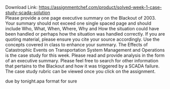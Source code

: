 Download Link: https://assignmentchef.com/product/solved-week-1-case-study-scada-solution
<br>
Please provide a one page executive summary on the Blackout of 2003. Your summary should not exceed one single spaced page and should include Who, What, When, Where, Why and How the situation could have been handled or perhaps how the situation was handled correctly. If you are quoting material, please ensure you cite your source accordingly. Use the concepts covered in class to enhance your summary. The Effects of Catastrophic Events on Transportation System Management and Operations is the case study for this week. Please read and provide analysis in the form of an executive summary. Please feel free to search for other information that pertains to the Blackout and how it was triggered by a SCADA failure. The case study rubric can be viewed once you click on the assignment.

due by tonight.apa format for sure
